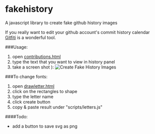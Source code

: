 # fakehistory
A javascript library to create fake github history images

If you really want to edit your github account's commit history calendar [Gitfiti](https://github.com/gelstudios/gitfiti) is a wonderful tool.

###Usage:
1. open <a href="https://gokhankuyucak.github.io/fakehistory/contributions.html" target="_blank">contributions.html</a>
2. type the text that you want to view in history panel
3. take a screen shot ):
![Create Fake History Images](https://i.imgur.com/mkt2YsB.png)

###To change fonts:
1. open <a href="https://gokhankuyucak.github.io/fakehistory/drawletter.html" target="_blank">drawletter.html</a>
2. click on the rectangles to shape 
3. type the letter name
4. click create button
5. copy & paste result under "scripts/letters.js"

####Todo:
- add a button to save svg as png
